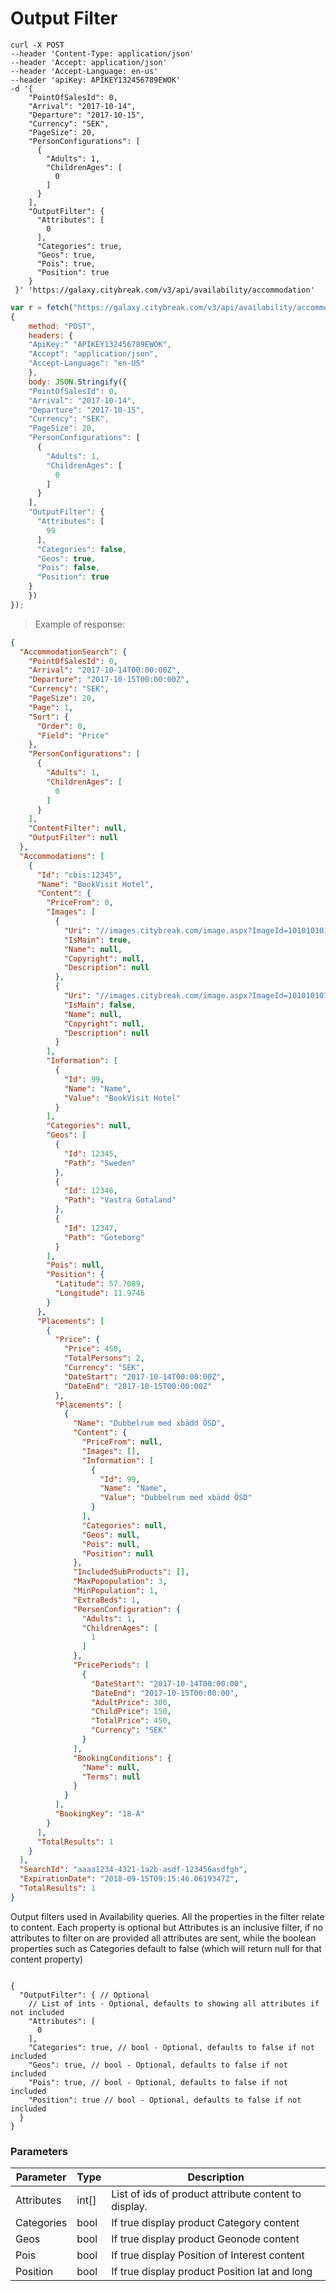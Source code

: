 # Output Filter

```shell
curl -X POST 
--header 'Content-Type: application/json' 
--header 'Accept: application/json' 
--header 'Accept-Language: en-us' 
--header 'apiKey: APIKEY132456789EWOK' 
-d '{
    "PointOfSalesId": 0,
    "Arrival": "2017-10-14",
    "Departure": "2017-10-15",
    "Currency": "SEK",
    "PageSize": 20,
    "PersonConfigurations": [
      {
        "Adults": 1,
        "ChildrenAges": [
          0
        ] 
      }
    ],
    "OutputFilter": { 
      "Attributes": [
        0
      ],
      "Categories": true,
      "Geos": true,
      "Pois": true,
      "Position": true
    }
 }' 'https://galaxy.citybreak.com/v3/api/availability/accommodation'
```

```javascript
var r = fetch("https://galaxy.citybreak.com/v3/api/availability/accommodation",
{
	method: "POST",
	headers: {
    "ApiKey:" "APIKEY132456789EWOK",
    "Accept": "application/json",
    "Accept-Language": "en-US"
	},
	body: JSON.Stringify({
    "PointOfSalesId": 0,
    "Arrival": "2017-10-14",
    "Departure": "2017-10-15",
    "Currency": "SEK",
    "PageSize": 20,
    "PersonConfigurations": [
      {
        "Adults": 1,
        "ChildrenAges": [
          0
        ] 
      }
    ],
    "OutputFilter": { 
      "Attributes": [
        99
      ],
      "Categories": false,
      "Geos": true,
      "Pois": false,
      "Position": true
    }
	})  
});
```

> Example of response:

```json
{
  "AccommodationSearch": {
    "PointOfSalesId": 0,
    "Arrival": "2017-10-14T00:00:00Z",
    "Departure": "2017-10-15T00:00:00Z",
    "Currency": "SEK",
    "PageSize": 20,
    "Page": 1,
    "Sort": {
      "Order": 0,
      "Field": "Price"
    },
    "PersonConfigurations": [
      {
        "Adults": 1,
        "ChildrenAges": [
          0
        ]
      }
    ],
    "ContentFilter": null,
    "OutputFilter": null
  },
  "Accommodations": [
    {
      "Id": "cbis:12345",
      "Name": "BookVisit Hotel",
      "Content": {
        "PriceFrom": 0,
        "Images": [
          {
            "Uri": "//images.citybreak.com/image.aspx?ImageId=101010101",
            "IsMain": true,
            "Name": null,
            "Copyright": null,
            "Description": null
          },
          {
            "Uri": "//images.citybreak.com/image.aspx?ImageId=101010101",
            "IsMain": false,
            "Name": null,
            "Copyright": null,
            "Description": null
          }
        ],
        "Information": [
          {
            "Id": 99,
            "Name": "Name",
            "Value": "BookVisit Hotel"
          }
        ],
        "Categories": null,
        "Geos": [
          {
            "Id": 12345,
            "Path": "Sweden"
          },
          {
            "Id": 12346,
            "Path": "Vastra Gotaland"
          },
          {
            "Id": 12347,
            "Path": "Goteborg"
          }
        ],
        "Pois": null,
        "Position": {
          "Latitude": 57.7089,
          "Longitude": 11.9746
        }
      },
      "Placements": [
        {
          "Price": {
            "Price": 450,
            "TotalPersons": 2,
            "Currency": "SEK",
            "DateStart": "2017-10-14T00:00:00Z",
            "DateEnd": "2017-10-15T00:00:00Z"
          },
          "Placements": [
            {
              "Name": "Dubbelrum med xbädd ÖSD",
              "Content": {
                "PriceFrom": null,
                "Images": [],
                "Information": [
                  {
                    "Id": 99,
                    "Name": "Name",
                    "Value": "Dubbelrum med xbädd ÖSD"
                  }
                ],
                "Categories": null,
                "Geos": null,
                "Pois": null,
                "Position": null
              },
              "IncludedSubProducts": [],
              "MaxPopopulation": 3,
              "MinPopulation": 1,
              "ExtraBeds": 1,
              "PersonConfiguration": {
                "Adults": 1,
                "ChildrenAges": [
                  1
                ]
              },
              "PricePeriods": [
                {
                  "DateStart": "2017-10-14T00:00:00",
                  "DateEnd": "2017-10-15T00:00:00",
                  "AdultPrice": 300,
                  "ChildPrice": 150,
                  "TotalPrice": 450,
                  "Currency": "SEK"
                }
              ],
              "BookingConditions": {
                "Name": null,
                "Terms": null
              }
            }
          ],
          "BookingKey": "18-A"
        }
      ],
      "TotalResults": 1
    }
  ],
  "SearchId": "aaaa1234-4321-1a2b-asdf-123456asdfgh",
  "ExpirationDate": "2018-09-15T09:15:46.0619347Z",
  "TotalResults": 1
}
```

Output filters used in Availability queries. All the properties in the filter relate to content. Each property is optional but Attributes is an inclusive filter, if no attributes to filter on are provided all attributes are sent, while the boolean properties such as Categories default to false (which will return null for that content property)

<code class ="center-column">
{
  "OutputFilter": { // Optional
    // List of ints - Optional, defaults to showing all attributes if not included
    "Attributes": [ 
      0
    ],
    "Categories": true, // bool - Optional, defaults to false if not included
    "Geos": true, // bool - Optional, defaults to false if not included
    "Pois": true, // bool - Optional, defaults to false if not included
    "Position": true // bool - Optional, defaults to false if not included
  }
}
</code>

### Parameters

Parameter | Type | Description
--------- | ---- | -----------
Attributes | int[] | List of ids of product attribute content to display.
Categories | bool | If true display product Category content
Geos | bool | If true display product Geonode content
Pois | bool | If true display Position of Interest content
Position | bool | If true display product Position lat and long
